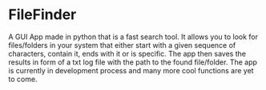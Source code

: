 # FileFinder
A GUI App made in python that is a fast search tool. It allows you to look for files/folders in your system that either start with a given sequence of characters, contain it, ends with it or is specific. The app then saves the results in form of a txt log file with the path to the found file/folder. The app is currently in development process and many more cool functions are yet to come.
